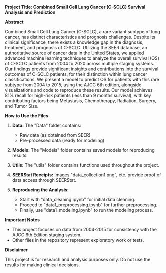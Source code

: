 **Project Title: Combined Small Cell Lung Cancer (C-SCLC) Survival Analysis and Prediction**

**Abstract**

Combined Small Cell Lung Cancer (C-SCLC), a rare variant subtype of lung cancer, has distinct characteristics and prognosis challenges. Despite its clinical significance, there exists a knowledge gap in the diagnosis, treatment, and prognosis of C-SCLC. Utilizing the SEER database, an authoritative source of cancer data in the United States, we applied advanced machine learning techniques to analyze the overall survival (OS) of C-SCLC patients from 2004 to 2020 across multiple staging systems. Our findings provide significant insights and contributions into the survival outcomes of C-SCLC patients, for their distinction within lung cancer classifications. We present a model to predict OS for patients with this rare subtype from 2004 to 2015, using the AJCC 6th edition, alongside visualizations and code to reproduce these results. Our model achieves 81% recall for high-risk patients (less than 9 months survival), with key contributing factors being Metastasis, Chemotherapy, Radiation, Surgery, and Tumor Size.

**How to Use the Files**

1. **Data:** The "Data" folder contains:
    * Raw data (as obtained from SEER)
    * Pre-processed data (ready for modeling)

2. **Models:** The "Models" folder contains saved models for reproducing results.

3. **Utils:** The "utils" folder contains functions used throughout the project.

4. **SEERStat Receipts:** Images "data_collection1.png", etc. provide proof of data access through SEERStat.

5. **Reproducing the Analysis:**
    * Start with "data_cleaning.ipynb" for initial data cleaning.
    * Proceed to "data1_preprocessing.ipynb" for further preprocessing.
    * Finally, use "data1_modeling.ipynb" to run the modeling process.

**Important Notes**

* This project focuses on data from 2004-2015 for consistency with the AJCC 6th Edition staging system. 
* Other files in the repository represent exploratory work or  tests.

**Disclaimer**

This project is for research and analysis purposes only.  Do not use the results for making clinical decisions. 
